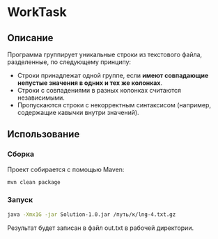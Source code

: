 # WorkTask

## Описание

Программа группирует уникальные строки из текстового файла, разделенные, по следующему принципу:

- Строки принадлежат одной группе, если **имеют совпадающие непустые значения в одних и тех же колонках**.
- Строки с совпадениями в разных колонках считаются независимыми.
- Пропускаются строки с некорректным синтаксисом (например, содержащие кавычки внутри значений).

## Использование

### Сборка

Проект собирается с помощью Maven:

```bash
mvn clean package
```

### Запуск
```bash
java -Xmx1G -jar Solution-1.0.jar /путь/к/lng-4.txt.gz
```


Результат будет записан в файл out.txt в рабочей директории.
